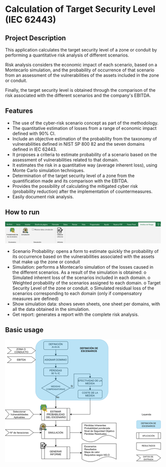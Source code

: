 # Calculation of Target Security Level (IEC 62443)

## Project Description

This application calculates the target security level of a zone or conduit by performing a quantitative risk analysis of different scenarios.

Risk analysis considers the economic impact of each scenario, based on a Montecarlo simulation, and the probability of occurrence of that scenario from an assessment of the vulnerabilities of the assets included in the zone or conduit. 

Finally, the target security level is obtained through the comparison of the risk associated with the different scenarios and the company's EBITDA. 



## Features
- The use of the cyber-risk scenario concept as part of the methodology.
- The quantitative estimation of losses from a range of economic impact defined with 90% CI.
- Include an objective estimation of the probability from the taxonomy of vulnerabilities defined in NIST SP 800 82 and the seven domains defined in IEC 62443.
- It proposes a criteria to estimate probability of a scenario based on the assessment of vulnerabilities related to that domain.
- It estimates the risk in a quantitative way (average inherent loss), using Monte Carlo simulation techniques. 
- Determination of the target security level of a zone from the quantification made and its comparison with the EBITDA.
- Provides the possibility of calculating the mitigated cyber risk (probability reduction) after the implementation of countermeasures. 
- Easily document risk analysis.



## How to run 

![ribbon](./resources/ribbon.png)

- Scenario Probability: opens a form to estimate quickly the probability of its occurrence based on the vulnerabilities associated with the assets that make up the zone or conduit
- Simulation: performs a Montecarlo simulation of the losses caused in the different scenarios. As a result of the simulation is obtained:
        o Simulated inherent loss of the scenarios included in each domain.
        o Weighted probability of the scenarios assigned to each domain.
        o Target Security Level of the zone or conduit.
        o Simulated residual loss of the scenarios corresponding to each domain (only if compensatory measures are defined)
- Show simulation data: shows seven sheets, one sheet per domains, with all the data obtained in the simulation.
- Get report: generates a report with the complete risk analysis.



## Basic usage

![diagram](./resources/diagram.png)



